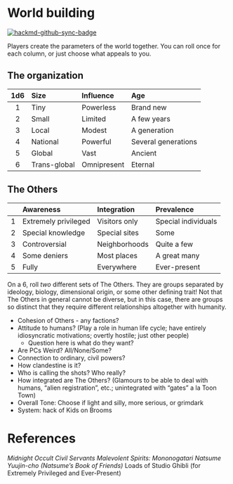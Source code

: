 # World building

[![hackmd-github-sync-badge](https://hackmd.io/OdRuWMf5ThGbYaHBLjmmvw/badge)](https://hackmd.io/OdRuWMf5ThGbYaHBLjmmvw)


Players create the parameters of the world together. You can roll once for each column, or just choose what appeals to you.

## The organization
| 1d6 | Size         | Influence   | Age                 |
|:---:|:------------ |:----------- |:------------------- |
|  1  | Tiny         | Powerless   | Brand new           |
|  2  | Small        | Limited     | A few years         |
|  3  | Local        | Modest      | A generation        |
|  4  | National     | Powerful    | Several generations |
|  5  | Global       | Vast        | Ancient             |
|  6  | Trans-global | Omnipresent | Eternal             |


## The Others

|     | Awareness            | Integration   | Prevalence          |
|:---:|:-------------------- |:------------- |:------------------- |
|  1  | Extremely privileged | Visitors only | Special individuals |
|  2  | Special knowledge    | Special sites | Some                |
|  3  | Controversial        | Neighborhoods | Quite a few         |
|  4  | Some deniers         | Most places   | A great many        |
|  5  | Fully                | Everywhere    | Ever-present        |

On a 6, roll *two* different sets of The Others. They are groups separated by ideology, biology, dimensional origin, or some other defining trait! Not that The Others in general cannot be diverse, but in this case, there are groups so distinct that they require different relationships altogether with humanity.

* Cohesion of Others - any factions?
* Attitude to humans? (Play a role in human life cycle; have entirely idiosyncratic motivations; overtly hostile; just other people)
  * Question here is what do they want?
* Are PCs Weird? All/None/Some?
* Connection to ordinary, civil powers?
* How clandestine is it?
* Who is calling the shots? Who really?
* How integrated are The Others? (Glamours to be able to deal with humans, “alien registration”, etc.; unintegrated with “gates” a la Toon Town)
* Overall Tone: Choose if light and silly, more serious, or grimdark
* System: hack of Kids on Brooms

# References
*Midnight Occult Civil Servants*
*Malevolent Spirits: Mononogatari*
*Natsume Yuujin-cho (Natsume’s Book of Friends)*
Loads of Studio Ghibli (for Extremely Privileged and Ever-Present)

